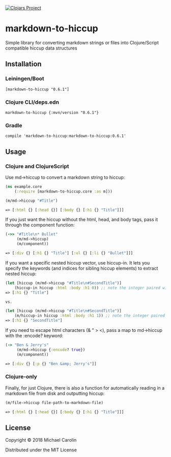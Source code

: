 [![Clojars Project](https://img.shields.io/clojars/v/markdown-to-hiccup.svg)](https://clojars.org/markdown-to-hiccup)

# markdown-to-hiccup

Simple library for converting markdown strings or files into Clojure/Script compatible hiccup data structures

## Installation
### Leiningen/Boot
`[markdown-to-hiccup "0.6.1"]`

### Clojure CLI/deps.edn
`markdown-to-hiccup {:mvn/version "0.6.1"}`

### Gradle
`compile 'markdown-to-hiccup:markdown-to-hiccup:0.6.1'`

## Usage
### Clojure and ClojureScript
Use md->hiccup to convert a markdown string to hiccup:
```clojure
(ns example.core
	(:require [markdown-to-hiccup.core :as m]))

(m/md->hiccup "#Title")

=> [:html {} [:head {}] [:body {} [:h1 {} "Title"]]]
```

If you just want the hiccup without the html, head, and body tags, pass it through the component function:
```clojure
(->> "#Title\n* Bullet"
     (m/md->hiccup)
     (m/component))

=> [:div {} [:h1 {} "Title"] [:ul {} [:li {} "Bullet"]]]

```

If you want a specific nested hiccup vector, use hiccup-in. It lets you specify the keywords
(and indices for sibling hiccup elements) to extract nested hiccup:
```clojure
(let [hiccup (m/md->hiccup "#Title\n#SecondTitle")]
	(hiccup-in hiccup :html :body :h1 0)) ;; note the integer paired with :h1
=> [:h1 {} "Title"]

vs.

(let [hiccup (m/md->hiccup "#Title\n#SecondTitle")]
	(m/hiccup-in hiccup :html :body :h1 1)) ;; note the integer paired with :h1
=> [:h1 {} "SecondTitle"]
```

If you need to escape html characters (& " > <), pass a map to md->hiccup with the :encode? keyword:

```clojure
(-> "Ben & Jerry's"
     (m/md->hiccup {:encode? true})
     (m/component))

=> [:div {} [:p {} "Ben &amp; Jerry's"]]
```

### Clojure-only
Finally, for just Clojure, there is also a function for automatically reading in a markdown file from disk and outputting hiccup:
```clojure
(m/file->hiccup file-path-to-markdown-file)

=> [:html {} [:head {}] [:body {} [:h1 {} "Title"]]]
```

## License

Copyright © 2018 Michael Carolin

Distributed under the MIT License
